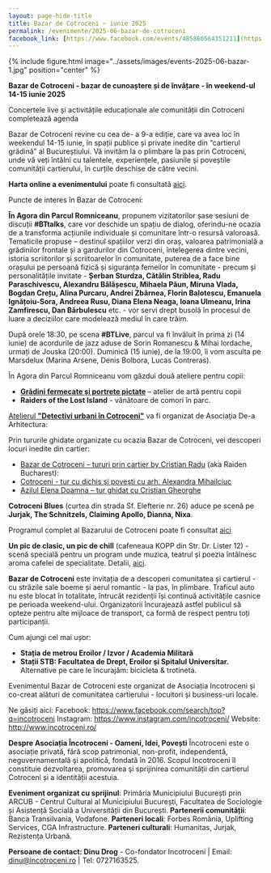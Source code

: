```yaml
---
layout: page-hide-title
title: Bazar de Cotroceni ~ iunie 2025
permalink: /evenimente/2025-06-bazar-de-cotroceni
facebook_link: [https://www.facebook.com/events/485860564351211](https://www.facebook.com/events/1112043920762176?active_tab=about)
---
```


{% include figure.html image="../assets/images/events-2025-06-bazar-1.jpg" position="center" %}

**Bazar de Cotroceni - bazar de cunoaștere și de învățare - în weekend-ul 14-15 iunie 2025**

Concertele live și activitățile educaționale ale comunității din Cotroceni completează agenda

Bazar de Cotroceni revine cu cea de- a 9-a ediție, care va avea loc în weekendul 14-15 iunie, în spații publice și private inedite din “cartierul grădină” al Bucureștiului. Vă invităm la o plimbare la pas prin Cotroceni, unde vă veți întâlni cu talentele, experiențele, pasiunile și poveștile comunității cartierului, în curțile deschise de către vecini.

**Harta online a evenimentului** poate fi consultată [aici](https://www.google.com/maps/d/edit?mid=1F_M_xbLQZRmzKTt1EDgFphgxw83UlAMP&usp=sharing).

Puncte de interes în Bazar de Cotroceni:

**În Agora din Parcul Romniceanu**, propunem vizitatorilor șase sesiuni de discuții **#BTtalks**, care vor deschide un spațiu de dialog, oferindu-ne ocazia de a transforma acțiunile individuale și comunitare într-o resursă valoroasă. Tematicile propuse – destinul spațiilor verzi din oraș, valoarea patrimonială a grădinilor frontale și a gardurilor din Cotroceni, întelegerea dintre vecini, istoria scriitorilor și scriitoarelor în comunitate, puterea de a face bine orașului pe persoană fizică și siguranța femeilor în comunitate - precum și personalitățile invitate - **Șerban Sturdza, Cătălin Striblea, Radu Paraschivescu, Alexandru Bălășescu, Mihaela Păun, Miruna Vlada, Bogdan Crețu, Alina Purcaru, Andrei Zbârnea, Florin Balotescu, Emanuela Ignățoiu-Sora, Andreea Rusu, Diana Elena Neaga, Ioana Ulmeanu, Irina Zamfirescu, Dan Bărbulescu** etc. - vor servi drept busolă în procesul de luare a deciziilor care modelează mediul în care trăim.

După orele 18:30, pe scena **#BTLive**, parcul va fi învăluit în prima zi (14 iunie) de acordurile de jazz aduse de Sorin Romanescu &amp; Mihai Iordache, urmați de Jouska (20:00). Duminică (15 iunie), de la 19:00, îi vom asculta pe Marsdelux (Marina Arsene, Denis Bolbora, Lucas Contreras).

În Agora din Parcul Romniceanu vom găzdui două ateliere pentru copii:
- **[Grădini fermecate și portrete pictate](https://fb.me/e/bxH1NLaPF)** – atelier de artă pentru copii
- **Raiders of the Lost Island** - vânătoare de comori în parc.

[Atelierul **"Detectivi urbani în Cotroceni"**](https://fb.me/e/3agdc07ZG) va fi organizat de Asociaţia De-a Arhitectura:

Prin tururile ghidate organizate cu ocazia Bazar de Cotroceni, vei descoperi locuri inedite din cartier:
- [Bazar de Cotroceni – tururi prin cartier by Cristian Radu](https://fb.me/e/3k7hjiBHz) (aka Raiden Bucharest):
- [Cotroceni - tur cu dichis și povești cu arh. Alexandra Mihailciuc](https://bit.ly/4jAwf4E)
- [Azilul Elena Doamna – tur ghidat cu Cristian Gheorghe](https://fb.me/e/68Xu781Rg) 

**Cotroceni Blues** (curtea din strada Sf. Elefterie nr. 26) aduce pe scenă pe **Jurjak, The Schnitzels, Claiming Apollo, Dianna, Nixa**.

Programul complet al Bazarului de Cotroceni poate fi consultat [aici](https://fb.me/e/6cr309c1B)

**Un pic de clasic, un pic de chill** (cafeneaua KOPP din Str. Dr. Lister 12) - scenă specială pentru un program unde muzica, teatrul și poezia întâlnesc aroma cafelei de specialitate. Detalii, [aici](https://fb.me/e/4FLKsOwfT).

**Bazar de Cotroceni** este invitația de a descoperi comunitatea și cartierul - cu străzile sale boeme și aerul romantic - la pas, în plimbare. Traficul auto nu este blocat în totalitate, întrucât rezidenții își continuă activitățile casnice pe perioada weekend-ului. Organizatorii încurajează astfel publicul să opteze pentru alte mijloace de transport, ca formă de respect pentru toți participanții.

Cum ajungi cel mai ușor:
- **Stația de metrou Eroilor / Izvor / Academia Militară**
- **Stații STB: Facultatea de Drept, Eroilor și Spitalul Universitar.**
Alternative pe care le încurajăm: bicicleta &amp; trotineta.

Evenimentul Bazar de Cotroceni este organizat de Asociația Incotroceni și co-creat alături de
comunitatea cartierului - locuitori și business-uri locale.

Ne găsiți aici:
Facebook: https://www.facebook.com/search/top?q=incotroceni
Instagram: https://www.instagram.com/incotroceni/
Website: http://www.incotroceni.ro/

**Despre Asociația Încotroceni - Oameni, Idei, Povești**
Încotroceni este o asociație privată, fără scop patrimonial, non-profit, independentă, neguvernamentală şi apolitică, fondată în 2016. Scopul Incotroceni îl constituie dezvoltarea, promovarea şi sprijinirea comunității din cartierul Cotroceni și a identității acestuia.

**Eveniment organizat cu sprijinul**: Primăria Municipiului București prin ARCUB - Centrul Cultural
al Municipiului București, Facultatea de Sociologie și Asistență Socială a Universității din București.
**Partenerii comunității**: Banca Transilvania, Vodafone.
**Parteneri locali**: Forbes România, Uplifting Services, CGA Infrastructure.
**Parteneri culturali**: Humanitas, Jurjak, Rezistența Urbană.

**Persoane de contact:
Dinu Drog** - Co-fondator Incotroceni | Email: dinu@incotroceni.ro | Tel: 0727163525.
